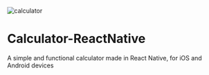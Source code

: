 ![calculator](https://help.apple.com/assets/605E6586B90C1E32BD6A0475/605E658AB90C1E32BD6A04AD/en_US/c6d1a84a5f44defcf86318cb57215701.png)


# Calculator-ReactNative

A simple and functional calculator made in React Native, for iOS and Android devices
